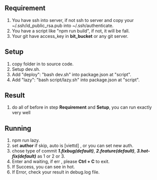 ## Requirement

1. You have ssh into server, if not ssh to server and copy your ~/.ssh/id_public_rsa.pub into ~/.ssh/authenticate.
2. You have a script like "npm run build", if not, it will be fall.
3. Your git have access_key in **bit_bucket** or any git server.

## Setup

1. copy folder in to source code.
2. Setup dev.sh.
3. Add "deploy": "bash dev.sh" into package.json at "script".
4. Add "lazy": "bash script/lazy.sh" into package.json at "script".

## Result

1. do all of before in step **Requirement** and **Setup**, you can run exactly very well

## Running

1. npm run lazy.
2. set **author** if skip, auto is [viettd] , or you can set new auth.
3. chose type of commit **_1.fixbug(default)_**, **_2.feature(default)_**, **_3.hot-fix(default)_** as 1 or 2 or 3.
4. Enter and waiting, if err , please **Ctrl + C** to exit.
5. If Success, you can see in hot.
6. If Error, check your result in debug.log file.
